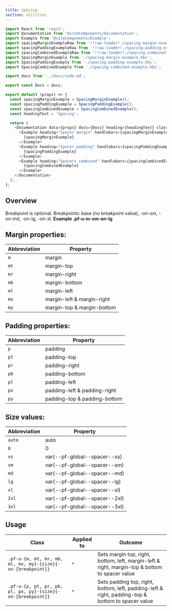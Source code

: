 ```yaml
---
title: Spacing
section: utilities
---
```


```js
import React from 'react';
import Documentation from '@siteComponents/Documentation';
import Example from '@siteComponents/Example';
import spacingMarginExampleRaw from '!!raw-loader!./spacing-margin-example.hbs';
import spacingPaddingExampleRaw from '!!raw-loader!./spacing-padding-example.hbs';
import spacingCombinedExampleRaw from '!!raw-loader!./spacing-combined-example.hbs';
import SpacingMarginExample from './spacing-margin-example.hbs';
import SpacingPaddingExample from './spacing-padding-example.hbs';
import SpacingCombinedExample from './spacing-combined-example.hbs';

import docs from '../docs/code.md';

export const Docs = docs;

export default (props) => {
  const spacingMarginExample = SpacingMarginExample();
  const spacingPaddingExample = SpacingPaddingExample();
  const spacingCombinedExample = SpacingCombinedExample();
  const headingText = 'Spacing';

  return (
    <Documentation data={props} docs={Docs} heading={headingText} className="is-utility-page">
      <Example heading="Spacer margin" handlebars={spacingMarginExampleRaw}>
        {spacingMarginExample}
      </Example>
      <Example heading="Spacer padding" handlebars={spacingPaddingExampleRaw}>
        {spacingPaddingExample}
      </Example>
      <Example heading="Spacers combined" handlebars={spacingCombinedExampleRaw}>
        {spacingCombinedExample}
      </Example>
    </Documentation>
  );
};
```

## Overview

Breakpoint is optional. Breakpoints: base (no breakpoint value), -on-sm, -on-md, -on-lg, -on-xl. **Example .pf-u-m-sm-on-lg**

## Margin properties:
| Abbreviation | Property |
| -- | -- |
| `m` |  margin |
| `mt` | margin-top |
| `mr` | margin-right |
| `mb` | margin-bottom |
| `ml` | margin-left |
| `mx` | margin-left & margin-right |
| `my` | margin-top & margin-bottom |

## Padding properties:
| Abbreviation | Property |
| -- | -- |
| `p` |  padding |
| `pt` | padding-top |
| `pr` | padding-right |
| `pb` | padding-bottom |
| `pl` | padding-left |
| `px` | padding-left & padding-right |
| `py` | padding-top & padding-bottom |

## Size values:
| Abbreviation | Property |
| -- | -- |
| `auto` |  auto |
| `0` | 0 |
| `xs` | var(--pf-global--spacer--xs) |
| `sm` | var(--pf-global--spacer--sm) |
| `md` | var(--pf-global--spacer--md) |
| `lg` | var(--pf-global--spacer--lg) |
| `xl` | var(--pf-global--spacer--xl) |
| `2xl` | var(--pf-global--spacer--2xl) |
| `3xl` | var(--pf-global--spacer--3xl) |

## Usage

| Class | Applied to | Outcome |
| -- | -- | -- |
| `.pf-u-{m, mt, mr, mb, ml, mx, my}-{size}{-on-[breakpoint]}`  | `*` |  Sets margin top, right, bottom, left, margin-left & right, margin-top & bottom to spacer value |
| `.pf-u-{p, pt, pr, pb, pl, px, py}-{size}{-on-[breakpoint]}`  | `*` |  Sets padding top, right, bottom, left, padding-left & right, padding-top & bottom to spacer value |

